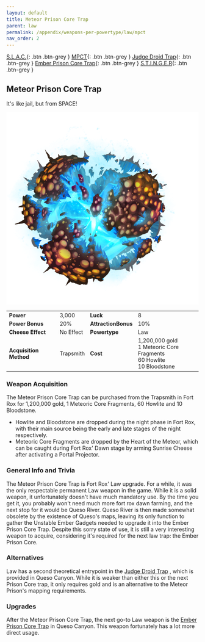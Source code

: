 ```yaml
---
layout: default
title: Meteor Prison Core Trap
parent: law
permalink: /appendix/weapons-per-powertype/law/mpct
nav_order: 2
---
```

<span class="fs-1">[S.L.A.C.](/appendix/weapons-per-powertype/law/slac){: .btn .btn-grey } </span><span class="fs-1"> [MPCT](/appendix/weapons-per-powertype/law/MPCT){: .btn .btn-grey } </span><span class="fs-1"> [Judge Droid Trap](/appendix/weapons-per-powertype/law/jdt){: .btn .btn-grey } </span><span class="fs-1"> [Ember Prison Core Trap](/appendix/weapons-per-powertype/shadow/epct){: .btn .btn-grey } </span><span class="fs-1"> [S.T.I.N.G.E.R](/appendix/weapons-per-powertype/shadow/stinger){: .btn .btn-grey } </span>

## Meteor Prison Core Trap
It's like jail, but from SPACE!

<img src="/assets/images/mpct.png" alt="space jail" width="600">

|||||
|---|---|---|---|
| __Power__ 	| 3,000 	| __Luck__ 	| 8 	|
| __Power Bonus__ 	| 20% 	|__AttractionBonus__ 	| 10% 	|
| __Cheese Effect__ 	| No Effect 	| __Powertype__ 	| Law 	|
| __Acquisition Method__ 	| Trapsmith 	| __Cost__ 	| 1,200,000 gold <br> 1 Meteoric Core Fragments <br> 60 Howlite <br> 10 Bloodstone 	|

### Weapon Acquisition
The Meteor Prison Core Trap can be purchased from the Trapsmith in Fort Rox for 1,200,000 gold, 1 Meteoric Core Fragments, 60 Howlite and 10 Bloodstone.
- Howlite and Bloodstone are dropped during the night phase in Fort Rox, with their main source being the early and late stages of the night respectively.
- Meteoric Core Fragments are dropped by the Heart of the Meteor, which can be caught during Fort Rox' Dawn stage by arming Sunrise Cheese after activating a Portal Projector.
 
### General Info and Trivia
The Meteor Prison Core Trap is Fort Rox' Law upgrade. For a while, it was the only respectable permanent Law weapon in the game. While it is a solid weapon, it unfortunately doesn't have much mandatory use. By the time you get it, you probably won't need much more fort rox dawn farming, and the next stop for it would be Queso River. Queso River is then made somewhat obsolete by the existence of Queso's maps, leaving its only function to gather the Unstable Ember Gadgets needed to upgrade it into the Ember Prison Core Trap. Despite this sorry state of use, it is still a very interesting weapon to acquire, considering it's required for the next law trap: the Ember Prison Core.

### Alternatives
Law has a second theoretical entrypoint in the [Judge Droid Trap](/appendix/weapons-per-powertype/law/jdt) , which is provided in Queso Canyon. While it is weaker than either this or the next Prison Core trap, it only requires gold and is an alternative to the Meteor Prison's mapping requirements.

### Upgrades
After the Meteor Prison Core Trap, the next go-to Law weapon is the [Ember Prison Core Trap](/appendix/weapons-per-powertype/law/epct) in Queso Canyon. This weapon fortunately has a lot more direct usage.